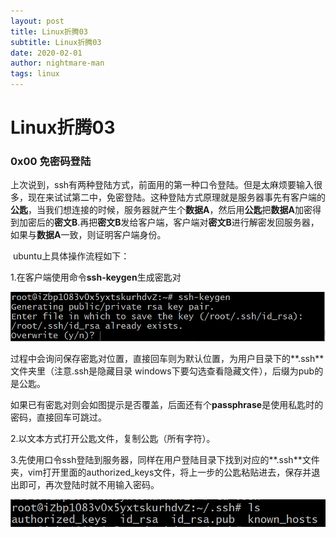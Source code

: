 ```yaml
---
layout: post
title: Linux折腾03
subtitle: Linux折腾03
date: 2020-02-01
author: nightmare-man
tags: linux
---
```

# 		Linux折腾03

### 0x00 免密码登陆

​	上次说到，ssh有两种登陆方式，前面用的第一种口令登陆。但是太麻烦要输入很多，现在来试试第二中，免密登陆。这种登陆方式原理就是服务器事先有客户端的**公匙**，当我们想连接的时候，服务器就产生个**数据A**，然后用**公匙**把**数据A**加密得到加密后的**密文B**.再把**密文B**发给客户端，客户端对**密文B**进行解密发回服务器，如果与**数据A**一致，则证明客户端身份。

​	ubuntu上具体操作流程如下：

1.在客户端使用命令**ssh-keygen**生成密匙对

![TIM截图20200201213436](/assets/img/TIM截图20200201213436.png)

过程中会询问保存密匙对位置，直接回车则为默认位置，为用户目录下的**.ssh**文件夹里（注意.ssh是隐藏目录 windows下要勾选查看隐藏文件），后缀为pub的是公匙。

如果已有密匙对则会如图提示是否覆盖，后面还有个**passphrase**是使用私匙时的密码，直接回车可跳过。

2.以文本方式打开公匙文件，复制公匙（所有字符）。

3.先使用口令ssh登陆到服务器，同样在用户登陆目录下找到对应的**.ssh**文件夹，vim打开里面的authorized_keys文件，将上一步的公匙粘贴进去，保存并退出即可，再次登陆时就不用输入密码。

![TIM截图20200201214518](/assets/img/TIM截图20200201214518.png)

